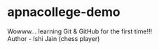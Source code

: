# apnacollege-demo
Wowww... learning Git &amp; GitHub for the first time!!! 
<br>
Author - Ishi Jain (chess player)

